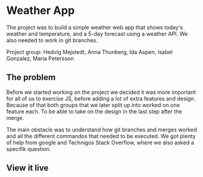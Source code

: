 # Weather App
The project was to build a simple weather web app that shows today's weather and temperature, and a 5-day forecast using a weather API. We also needed to work in git branches.

Project group: Hedvig Mejstedt, Anna Thunberg, Ida Aspen, Isabel Gonzalez, Maria Petersson

## The problem
Before we started working on the project we decided it was more important for all of us to exercise JS, before adding a lot of extra features and design. Because of that both groups that we later split up into worked on one feature each. To be able to take on the design in the last step after the merge.

The main obstacle was to understand how git branches and merges worked and all the different commandos that needed to be executed. We got plenty of help from google and Technigos Stack Overflow, where we also asked a specifik question.  

## View it live
